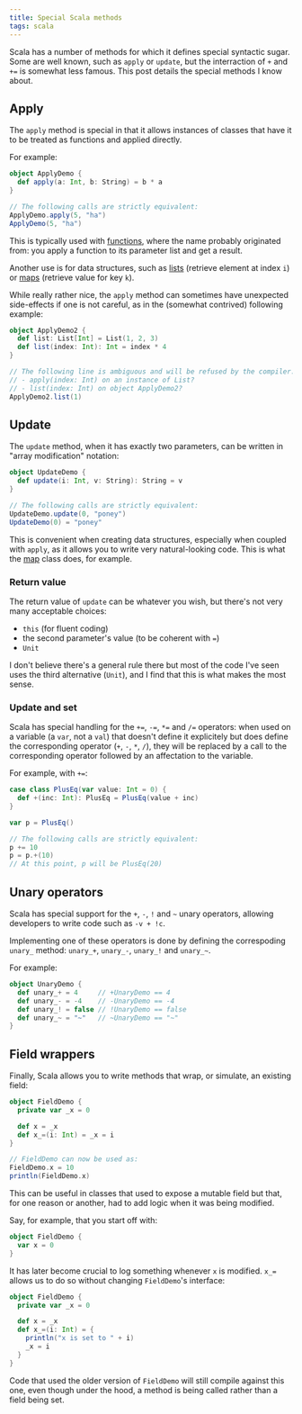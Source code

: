 ```yaml
---
title: Special Scala methods
tags: scala
---
```


Scala has a number of methods for which it defines special syntactic sugar. Some are well known, such as `apply` or
`update`, but the interraction of `+` and `+=` is somewhat less famous. This post details the special methods I know
about.

<!--more-->
## Apply

The `apply` method is special in that it allows instances of classes that have it to be treated as functions and
applied directly.

For example:
```scala
object ApplyDemo {
  def apply(a: Int, b: String) = b * a
}

// The following calls are strictly equivalent:
ApplyDemo.apply(5, "ha")
ApplyDemo(5, "ha")
```

This is typically used with [functions](http://www.scala-lang.org/api/current/#scala.Function1), where the name probably
originated from: you apply a function to its parameter list and get a result.

Another use is for data structures, such as
[lists](http://www.scala-lang.org/api/current/#scala.collection.List) (retrieve element at index `i`) or
[maps](http://www.scala-lang.org/api/current/#scala.collection.Map) (retrieve value for key `k`).

While really rather nice, the `apply` method can sometimes have unexpected side-effects if one is not careful, as in the
(somewhat contrived) following example:
```scala
object ApplyDemo2 {
  def list: List[Int] = List(1, 2, 3)
  def list(index: Int): Int = index * 4
}

// The following line is ambiguous and will be refused by the compiler. Are we calling:
// - apply(index: Int) on an instance of List?
// - list(index: Int) on object ApplyDemo2?
ApplyDemo2.list(1)
```


## Update

The `update` method, when it has exactly two parameters, can be written in "array modification" notation:
```scala
object UpdateDemo {
  def update(i: Int, v: String): String = v
}

// The following calls are strictly equivalent:
UpdateDemo.update(0, "poney")
UpdateDemo(0) = "poney"
```

This is convenient when creating data structures, especially when coupled with `apply`, as it allows you to write very
natural-looking code. This is what the [map](http://www.scala-lang.org/api/current/#scala.collection.Map) class does,
for example.


### Return value

The return value of `update` can be whatever you wish, but there's not very many acceptable choices:

* `this` (for fluent coding)
* the second parameter's value (to be coherent with `=`)
* `Unit`

I don't believe there's a general rule there but most of the code I've seen uses the third alternative (`Unit`), and I
find that this is what makes the most sense.


### Update and set

Scala has special handling for the `+=`, `-=`, `*=` and `/=` operators: when used on a variable (a `var`, not a `val`)
that doesn't define it explicitely but does define the corresponding operator (`+`, `-`, `*`, `/`), they will be
replaced by a call to the corresponding operator followed by an affectation to the variable.

For example, with `+=`:
```scala
case class PlusEq(var value: Int = 0) {
  def +(inc: Int): PlusEq = PlusEq(value + inc)
}

var p = PlusEq()

// The following calls are strictly equivalent:
p += 10
p = p.+(10)
// At this point, p will be PlusEq(20)
```


## Unary operators

Scala has special support for the `+`, `-`, `!` and `~` unary operators, allowing developers to write code such as
`-v + !c`.

Implementing one of these operators is done by defining the correspoding `unary_` method: `unary_+`, `unary_-`,
`unary_!` and `unary_~`.

For example:
```scala
object UnaryDemo {
  def unary_+ = 4     // +UnaryDemo == 4
  def unary_- = -4    // -UnaryDemo == -4
  def unary_! = false // !UnaryDemo == false
  def unary_~ = "~"   // ~UnaryDemo == "~"
}
```



## Field wrappers

Finally, Scala allows you to write methods that wrap, or simulate, an existing field:

```scala
object FieldDemo {
  private var _x = 0

  def x = _x
  def x_=(i: Int) = _x = i
}

// FieldDemo can now be used as:
FieldDemo.x = 10
println(FieldDemo.x)
```

This can be useful in classes that used to expose a mutable field but that, for one reason or another, had to add logic
when it was being modified.

Say, for example, that you start off with:
```scala
object FieldDemo {
  var x = 0
}
```

It has later become crucial to log something whenever `x` is modified. `x_=` allows us to do so without changing
`FieldDemo`'s interface:
```scala
object FieldDemo {
  private var _x = 0

  def x = _x
  def x_=(i: Int) = {
    println("x is set to " + i)
    _x = i
  }
}
```

Code that used the older version of `FieldDemo` will still compile against this one, even though under the hood, a method
is being called rather than a field being set.
